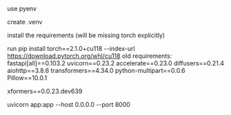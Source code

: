 use pyenv

create .venv

install the requirements (will be missing torch explicitly)

run pip install torch==2.1.0+cu118 --index-url https://download.pytorch.org/whl/cu118
old requirements:
fastapi[all]==0.103.2
uvicorn==0.23.2
accelerate==0.23.0
diffusers==0.21.4
aiohttp==3.8.6
transformers==4.34.0
python-multipart==0.0.6
Pillow==10.0.1

xformers==0.0.23.dev639

uvicorn app:app --host 0.0.0.0 --port 8000
